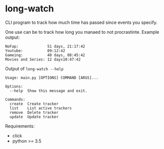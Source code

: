 # long-watch
CLI program to track how much time has passed since events you specify.

One use can be to track how long you manaed to not procrastinte. Example output:
```
NoFap:             51 days, 21:17:42
Youtube:           09:12:42
Gameing:           40 days, 08:45:42
Movies and Series: 12 days10:47:42
```
Output of `long-watch --help`
```
Usage: main.py [OPTIONS] COMMAND [ARGS]...

Options:
  --help  Show this message and exit.

Commands:
  create  Create tracker
  list    List active trackers
  remove  Delete tracker
  update  Update tracker
```

Requirements: 
- click
- python >= 3.5
